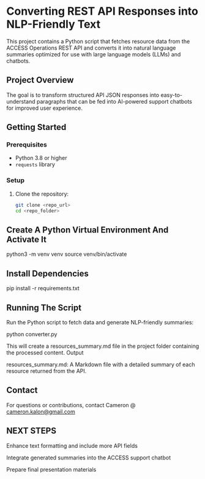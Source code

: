 # Converting REST API Responses into NLP-Friendly Text

This project contains a Python script that fetches resource data from the ACCESS Operations REST API and converts it into natural language summaries optimized for use with large language models (LLMs) and chatbots.

## Project Overview

The goal is to transform structured API JSON responses into easy-to-understand paragraphs that can be fed into AI-powered support chatbots for improved user experience.

## Getting Started

### Prerequisites

- Python 3.8 or higher
- `requests` library

### Setup

1. Clone the repository:
   ```bash
   git clone <repo_url>
   cd <repo_folder>


## Create A Python Virtual Environment And Activate It
python3 -m venv venv
source venv/bin/activate


## Install Dependencies 
pip install -r requirements.txt


## Running The Script
Run the Python script to fetch data and generate NLP-friendly summaries:

python converter.py


This will create a resources_summary.md file in the project folder containing the processed content.
Output

resources_summary.md: A Markdown file with a detailed summary of each resource returned from the API.

## Contact

For questions or contributions, contact Cameron @ cameron.kalon@gmail.com


## NEXT STEPS

Enhance text formatting and include more API fields

Integrate generated summaries into the ACCESS support chatbot

Prepare final presentation materials

